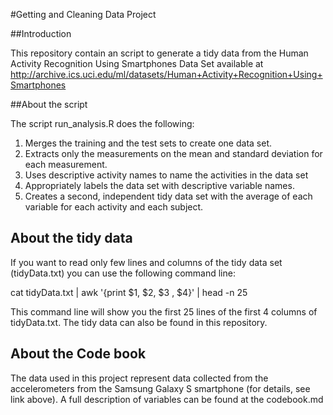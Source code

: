 
  #Getting and Cleaning Data Project 
  
  ##Introduction

  This repository contain an script to generate a tidy data from the Human Activity Recognition Using Smartphones Data Set available at
  http://archive.ics.uci.edu/ml/datasets/Human+Activity+Recognition+Using+Smartphones

  ##About the script

  The script run_analysis.R does the following: 
 
  1) Merges the training and the test sets to create one data set. 
  2) Extracts only the measurements on the mean and standard deviation for each measurement.
  3) Uses descriptive activity names to name the activities in the data set   
  4) Appropriately labels the data set with descriptive variable names.    
  5) Creates a second, independent tidy data set with the average of each variable for each activity and each subject. 
 

## About the tidy data
If you want to read only few lines and columns of the tidy data set (tidyData.txt) you can use the following command line:

cat  tidyData.txt | awk '{print $1, $2, $3 , $4}' | head -n 25

This command line will show you the first 25 lines of the first 4 columns of tidyData.txt.
The tidy data can also be found in this repository.


## About the Code book
The data used in this project represent data collected from the accelerometers from the Samsung Galaxy S smartphone (for details, see link above).
A full description of variables can be found at the codebook.md



